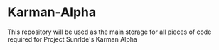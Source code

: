 # Karman-Alpha
This repository will be used as the main storage for all pieces of code required for Project SunrIde's Karman Alpha 
